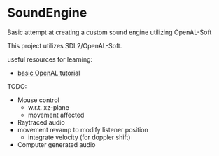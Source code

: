 # SoundEngine
 Basic attempt at creating a custom sound engine utilizing OpenAL-Soft
 
 This project utilizes SDL2/OpenAL-Soft. 

useful resources for learning:
- [basic OpenAL tutorial](youtube.com/watch?v=tmVRpNFP9ys)

TODO:
- Mouse control
	- w.r.t. xz-plane
	- movement affected
- Raytraced audio
- movement revamp to modify listener position
	- integrate velocity (for doppler shift)
- Computer generated audio